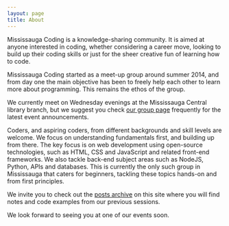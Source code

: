 ```yaml
---
layout: page
title: About
---
```


Mississauga Coding is a knowledge-sharing community. It is aimed at anyone interested in coding, whether considering a career move, looking to build up their coding skills or just for the sheer creative fun of learning how to code.  

Mississauga Coding started as a meet-up group around summer 2014, and from day one the main objective has been to freely help each other to learn more about programming. This remains the ethos of the group.

We currently meet on Wednesday evenings at the Mississauga Central library branch, but we suggest you check [our group page](http://www.meetup.com/Mississauga-Coding/) frequently for the latest event announcements.

Coders, and aspiring coders, from different backgrounds and skill levels are welcome. We focus on understanding fundamentals first, and building up from there. The key focus is on web development using open-source technologies, such as HTML, CSS and JavaScript and related front-end frameworks. We also tackle back-end subject areas such as NodeJS, Python, APIs and databases. This is currently the only such group in Mississauga that caters for beginners, tackling these topics hands-on and from first principles. 

We invite you to check out the [posts archive](http://mississaugacoding.github.io/archive/) on this site where you will find notes and code examples from our previous sessions. 

We look forward to seeing you at one of our events soon.